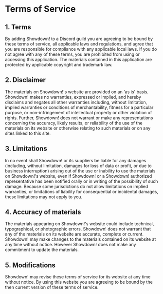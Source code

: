 # Terms of Service

## 1\. Terms

By adding Showdown! to a Discord guild you are agreeing to be bound by these terms of service, all applicable laws and regulations, and agree that you are responsible for compliance with any applicable local laws. If you do not agree with any of these terms, you are prohibited from using or accessing this application. The materials contained in this application are protected by applicable copyright and trademark law.

## 2\. Disclaimer

The materials on Showdown!'s website are provided on an 'as is' basis. Showdown! makes no warranties, expressed or implied, and hereby disclaims and negates all other warranties including, without limitation, implied warranties or conditions of merchantability, fitness for a particular purpose, or non-infringement of intellectual property or other violation of rights. Further, Showdown! does not warrant or make any representations concerning the accuracy, likely results, or reliability of the use of the materials on its website or otherwise relating to such materials or on any sites linked to this site.

## 3\. Limitations

In no event shall Showdown! or its suppliers be liable for any damages (including, without limitation, damages for loss of data or profit, or due to business interruption) arising out of the use or inability to use the materials on Showdown!'s website, even if Showdown! or a Showdown! authorized representative has been notified orally or in writing of the possibility of such damage. Because some jurisdictions do not allow limitations on implied warranties, or limitations of liability for consequential or incidental damages, these limitations may not apply to you.

## 4\. Accuracy of materials

The materials appearing on Showdown!'s website could include technical, typographical, or photographic errors. Showdown! does not warrant that any of the materials on its website are accurate, complete or current. Showdown! may make changes to the materials contained on its website at any time without notice. However Showdown! does not make any commitment to update the materials.

## 5\. Modifications

Showdown! may revise these terms of service for its website at any time without notice. By using this website you are agreeing to be bound by the then current version of these terms of service.
